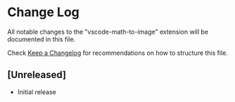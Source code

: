 # Change Log

All notable changes to the "vscode-math-to-image" extension will be documented in this file.

Check [Keep a Changelog](http://keepachangelog.com/) for recommendations on how to structure this file.

## [Unreleased]

- Initial release
